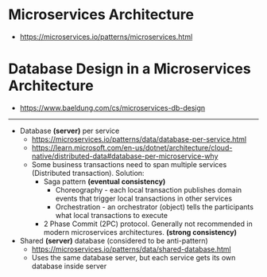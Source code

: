 # Microservices Architecture

- https://microservices.io/patterns/microservices.html

# Database Design in a Microservices Architecture

- https://www.baeldung.com/cs/microservices-db-design

---

- Database **(server)** per service
  - https://microservices.io/patterns/data/database-per-service.html
  - https://learn.microsoft.com/en-us/dotnet/architecture/cloud-native/distributed-data#database-per-microservice-why
  - Some business transactions need to span multiple services (Distributed transaction). Solution:
      - Saga pattern **(eventual consistency)**
        - Choreography - each local transaction publishes domain events that trigger local transactions in other services
        - Orchestration - an orchestrator (object) tells the participants what local transactions to execute
      - 2 Phase Commit (2PC) protocol. Generally not recommended in modern microservices architectures. **(strong consistency)**
- Shared **(server)** database (considered to be anti-pattern)
  - https://microservices.io/patterns/data/shared-database.html
  - Uses the same database server, but each service gets its own database inside server

